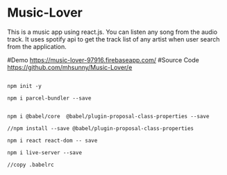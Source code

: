# Music-Lover
This is a music app using react.js. You can listen any song from the audio track. It uses spotify api to get the track list of any artist when user search from the application.

#Demo 
https://music-lover-97916.firebaseapp.com/
#Source Code
https://github.com/mhsunny/Music-Lover/e


<pre>
<code>
npm init -y

npm i parcel-bundler --save


npm i @babel/core  @babel/plugin-proposal-class-properties --save

//npm install --save @babel/plugin-proposal-class-properties

npm i react react-dom -- save

npm i live-server --save 

//copy .babelrc

 

</code>
</pre>


